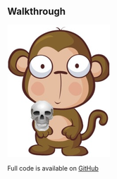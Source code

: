 ## Walkthrough

<img src="resources/HamletMonkey.jpg" alt="Hamlet Monkey" />
<p>Full code is available on <a href="https://github.com/ericmann/marmoset">GitHub</a></p>